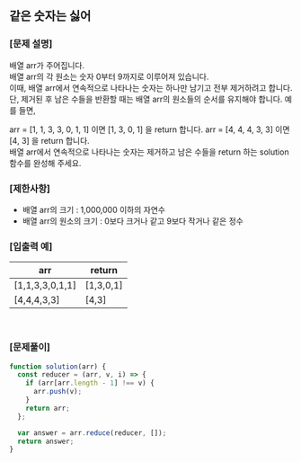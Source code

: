 ## 같은 숫자는 싫어

### [문제 설명]

배열 arr가 주어집니다. <br/>
배열 arr의 각 원소는 숫자 0부터 9까지로 이루어져 있습니다. <br/>
이때, 배열 arr에서 연속적으로 나타나는 숫자는 하나만 남기고 전부 제거하려고 합니다.<br/> 단, 제거된 후 남은 수들을 반환할 때는 배열 arr의 원소들의 순서를 유지해야 합니다. 예를 들면,

arr = [1, 1, 3, 3, 0, 1, 1] 이면 [1, 3, 0, 1] 을 return 합니다.
arr = [4, 4, 4, 3, 3] 이면 [4, 3] 을 return 합니다.<br/>
배열 arr에서 연속적으로 나타나는 숫자는 제거하고 남은 수들을 return 하는 solution 함수를 완성해 주세요.

### [제한사항]

- 배열 arr의 크기 : 1,000,000 이하의 자연수
- 배열 arr의 원소의 크기 : 0보다 크거나 같고 9보다 작거나 같은 정수

### [입출력 예]

| arr             | return    |
| --------------- | --------- |
| [1,1,3,3,0,1,1] | [1,3,0,1] |
| [4,4,4,3,3]     | [4,3]     |

<br />

### [문제풀이]

```javascript
function solution(arr) {
  const reducer = (arr, v, i) => {
    if (arr[arr.length - 1] !== v) {
      arr.push(v);
    }
    return arr;
  };

  var answer = arr.reduce(reducer, []);
  return answer;
}
```
